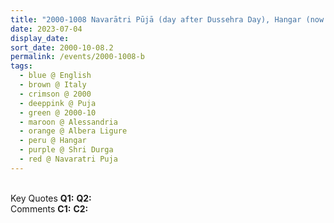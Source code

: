 ```yaml
---
title: "2000-1008 Navarātri Pūjā (day after Dussehra Day), Hangar (now Nirmal Temple), Albera Ligure, Alessandria, Italy"
date: 2023-07-04
display_date: 
sort_date: 2000-10-08.2
permalink: /events/2000-1008-b
tags:
  - blue @ English
  - brown @ Italy
  - crimson @ 2000
  - deeppink @ Puja
  - green @ 2000-10
  - maroon @ Alessandria
  - orange @ Albera Ligure
  - peru @ Hangar
  - purple @ Shri Durga
  - red @ Navaratri Puja
---
```


<br>

<wave-list>
  <list-title color="DarkSeaGreen" width="55">Key Quotes</list-title>
  <list-item color="BlanchedAlmond" width="280"><b>Q1:</b> <i></i></list-item>
  <list-item color="Lavender" width="280"><b>Q2:</b> <i></i></list-item>
</wave-list>

<br>

<wave-list>
  <list-title color="DarkSeaGreen" width="55">Comments</list-title>
  <list-item color="BlanchedAlmond" width="280"><b>C1:</b> <i></i></list-item>
  <list-item color="Lavender" width="280"><b>C2:</b> <i></i></list-item>
</wave-list>